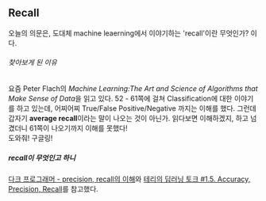 ## Recall

오늘의 의문은, 도대체 machine leaerning에서 이야기하는 'recall'이란 무엇인가? 이다.

###### 찾아보게 된 이유
요즘 Peter Flach의 *Machine Learning:The Art and Science of Algorithms that Make Sense of Data*을 읽고 있다. 
52 - 61쪽에 걸쳐 Classification에 대한 이야기를 하고 있는데, 어찌어찌 True/False Positive/Negative 까지는 이해를 했다.
그런데 갑자기 **average recall**이라는 말이 나오는 것이 아닌가. 읽다보면 이해하겠지, 하고 넘겼더니 61쪽이 나오기까지 이해를 못했다! 
<br>도와줘! 구글링!

##### recall이 무엇인고 하니 

[다크 프로그래머 - precision, recall의 이해](http://darkpgmr.tistory.com/162)와
[테리의 딥러닝 토크 #1.5. Accuracy, Precision, Recall](https://youtu.be/1jboC7nWnfM)를 참고했다.


